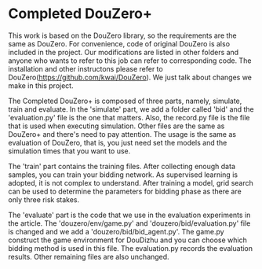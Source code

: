# Completed DouZero+
This work is based on the DouZero library, so the requirements are the same as DouZero. For convenience, code of original DouZero is also included in the project. Our modifications are listed in other folders and anyone who wants to refer to this job can refer to corresponding code. The installation and other instructons please refer to DouZero(https://github.com/kwai/DouZero). We just talk about changes we make in this project.

The Completed DouZero+ is composed of three parts, namely, simulate, train and evaluate. 
In the 'simulate' part, we add a folder called 'bid' and the 'evaluation.py' file is the one that matters. Also, the record.py file is the file that is used when executing simulation. Other files are the same as DouZero+ and there's need to pay attention. The usage is the same as evaluation of DouZero, that is, you just need set the models and the simulation times that you want to use.

The 'train' part contains the training files. After collecting enough data samples, you can train your bidding network. As supervised learning is adopted, it is not complex to understand. After training a model, grid search can be used to determine the parameters for bidding phase as there are only three risk stakes.

The 'evaluate' part is the code that we use in the evaluation experiments in the article. The 'douzero/env/game.py' and 'douzero/bid/evaluation.py' file is changed and we add a 'douzero/bid/bid_agent.py'. The game.py construct the game environment for DouDizhu and you can choose which bidding method is used in this file. The evaluation.py records the evaluation results. Other remaining files are also unchanged.
